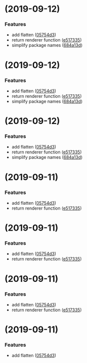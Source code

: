 #  (2019-09-12)


### Features

* add flatten ([05754d3](https://github.com/softwaregroup-bg/ut-function/commit/05754d3))
* return renderer function ([e517335](https://github.com/softwaregroup-bg/ut-function/commit/e517335))
* simplify package names ([684a13d](https://github.com/softwaregroup-bg/ut-function/commit/684a13d))



#  (2019-09-12)


### Features

* add flatten ([05754d3](https://github.com/softwaregroup-bg/ut-function/commit/05754d3))
* return renderer function ([e517335](https://github.com/softwaregroup-bg/ut-function/commit/e517335))
* simplify package names ([684a13d](https://github.com/softwaregroup-bg/ut-function/commit/684a13d))



#  (2019-09-12)


### Features

* add flatten ([05754d3](https://github.com/softwaregroup-bg/ut-function/commit/05754d3))
* return renderer function ([e517335](https://github.com/softwaregroup-bg/ut-function/commit/e517335))
* simplify package names ([684a13d](https://github.com/softwaregroup-bg/ut-function/commit/684a13d))



#  (2019-09-11)


### Features

* add flatten ([05754d3](https://github.com/softwaregroup-bg/ut-function/commit/05754d3))
* return renderer function ([e517335](https://github.com/softwaregroup-bg/ut-function/commit/e517335))



#  (2019-09-11)


### Features

* add flatten ([05754d3](https://github.com/softwaregroup-bg/ut-function/commit/05754d3))
* return renderer function ([e517335](https://github.com/softwaregroup-bg/ut-function/commit/e517335))



#  (2019-09-11)


### Features

* add flatten ([05754d3](https://github.com/softwaregroup-bg/ut-function/commit/05754d3))
* return renderer function ([e517335](https://github.com/softwaregroup-bg/ut-function/commit/e517335))



#  (2019-09-11)


### Features

* add flatten ([05754d3](https://github.com/softwaregroup-bg/ut-function/commit/05754d3))



